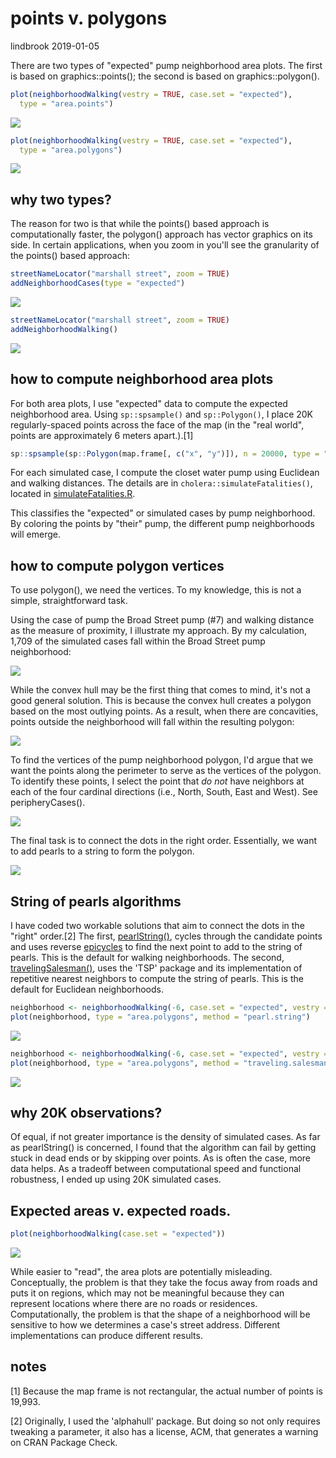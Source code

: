 points v. polygons
================
lindbrook
2019-01-05

There are two types of "expected" pump neighborhood area plots. The first is based on graphics::points(); the second is based on graphics::polygon().

``` r
plot(neighborhoodWalking(vestry = TRUE, case.set = "expected"),
  type = "area.points")
```

<img src="pump.neighborhoods.notes_files/figure-markdown_github/area_points-1.png" style="display: block; margin: auto;" />

``` r
plot(neighborhoodWalking(vestry = TRUE, case.set = "expected"),
  type = "area.polygons")
```

<img src="pump.neighborhoods.notes_files/figure-markdown_github/area_polygons-1.png" style="display: block; margin: auto;" />

why two types?
--------------

The reason for two is that while the points() based approach is computationally faster, the polygon() approach has vector graphics on its side. In certain applications, when you zoom in you'll see the granularity of the points() based approach:

``` r
streetNameLocator("marshall street", zoom = TRUE)
addNeighborhoodCases(type = "expected")
```

<img src="pump.neighborhoods.notes_files/figure-markdown_github/marshall_points-1.png" style="display: block; margin: auto;" />

``` r
streetNameLocator("marshall street", zoom = TRUE)
addNeighborhoodWalking()
```

<img src="pump.neighborhoods.notes_files/figure-markdown_github/marshall_polygons-1.png" style="display: block; margin: auto;" />

how to compute neighborhood area plots
--------------------------------------

For both area plots, I use "expected" data to compute the expected neighborhood area. Using `sp::spsample()` and `sp::Polygon()`, I place 20K regularly-spaced points across the face of the map (in the "real world", points are approximately 6 meters apart.).[1]

``` r
sp::spsample(sp::Polygon(map.frame[, c("x", "y")]), n = 20000, type = "regular")
```

For each simulated case, I compute the closet water pump using Euclidean and walking distances. The details are in `cholera::simulateFatalities()`, located in [simulateFatalities.R](https://github.com/lindbrook/cholera/blob/master/R/simulateFatalities.R).

This classifies the "expected" or simulated cases by pump neighborhood. By coloring the points by "their" pump, the different pump neighborhoods will emerge.

how to compute polygon vertices
-------------------------------

To use polygon(), we need the vertices. To my knowledge, this is not a simple, straightforward task.

Using the case of pump the Broad Street pump (\#7) and walking distance as the measure of proximity, I illustrate my approach. By my calculation, 1,709 of the simulated cases fall within the Broad Street pump neighborhood:

![](cloud-1.png)

While the convex hull may be the first thing that comes to mind, it's not a good general solution. This is because the convex hull creates a polygon based on the most outlying points. As a result, when there are concavities, points outside the neighborhood will fall within the resulting polygon:

![](hull-1.png)

To find the vertices of the pump neighborhood polygon, I'd argue that we want the points along the perimeter to serve as the vertices of the polygon. To identify these points, I select the point that *do not* have neighbors at each of the four cardinal directions (i.e., North, South, East and West). See peripheryCases().

![](perimeter-1.png)

The final task is to connect the dots in the right order. Essentially, we want to add pearls to a string to form the polygon.

![](pearl_string-1.png)

String of pearls algorithms
---------------------------

I have coded two workable solutions that aim to connect the dots in the "right" order.[2] The first, [pearlString()](https://github.com/lindbrook/cholera/blob/master/R/pearlString.R), cycles through the candidate points and uses reverse [epicycles](https://en.wikipedia.org/wiki/Deferent_and_epicycle) to find the next point to add to the string of pearls. This is the default for walking neighborhoods. The second, [travelingSalesman()](https://github.com/lindbrook/cholera/blob/master/R/pearlString.R), uses the 'TSP' package and its implementation of repetitive nearest neighbors to compute the string of pearls. This is the default for Euclidean neighborhoods.

``` r
neighborhood <- neighborhoodWalking(-6, case.set = "expected", vestry = TRUE)
plot(neighborhood, type = "area.polygons", method = "pearl.string")
```

<img src="pump.neighborhoods.notes_files/figure-markdown_github/pearl_string-1.png" style="display: block; margin: auto;" />

``` r
neighborhood <- neighborhoodWalking(-6, case.set = "expected", vestry = TRUE)
plot(neighborhood, type = "area.polygons", method = "traveling.salesman")
```

<img src="pump.neighborhoods.notes_files/figure-markdown_github/traveling-1.png" style="display: block; margin: auto;" />

why 20K observations?
---------------------

Of equal, if not greater importance is the density of simulated cases. As far as pearlString() is concerned, I found that the algorithm can fail by getting stuck in dead ends or by skipping over points. As is often the case, more data helps. As a tradeoff between computational speed and functional robustness, I ended up using 20K simulated cases.

Expected areas v. expected roads.
---------------------------------

``` r
plot(neighborhoodWalking(case.set = "expected"))
```

<img src="pump.neighborhoods.notes_files/figure-markdown_github/roads-1.png" style="display: block; margin: auto;" />

While easier to "read", the area plots are potentially misleading. Conceptually, the problem is that they take the focus away from roads and puts it on regions, which may not be meaningful because they can represent locations where there are no roads or residences. Computationally, the problem is that the shape of a neighborhood will be sensitive to how we determines a case's street address. Different implementations can produce different results.

notes
-----

[1] Because the map frame is not rectangular, the actual number of points is 19,993.

[2] Originally, I used the 'alphahull' package. But doing so not only requires tweaking a parameter, it also has a license, ACM, that generates a warning on CRAN Package Check.
